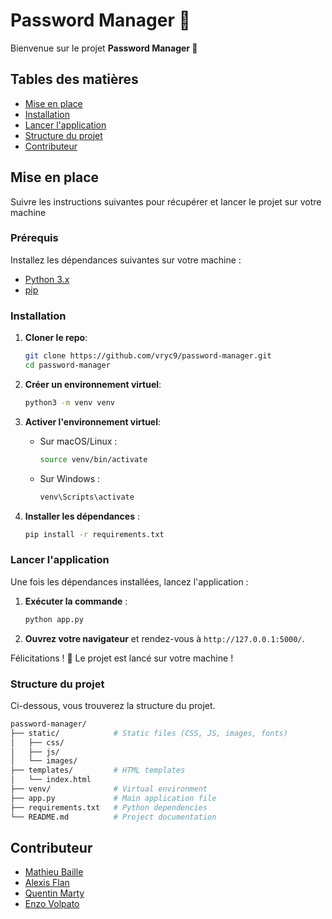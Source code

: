 # Password Manager 🔏

Bienvenue sur le projet **Password Manager 🔏**

## Tables des matières
- [Mise en place](#mise-en-place)
- [Installation](#installation)
- [Lancer l'application](#lancer-lapplication)
- [Structure du projet](#structure-du-projet)
- [Contributeur](#contributeur)

## Mise en place
Suivre les instructions suivantes pour récupérer et lancer le projet sur votre machine 

### Prérequis

Installez les dépendances suivantes sur votre machine :
- [Python 3.x](https://www.python.org/downloads/)
- [pip](https://pip.pypa.io/en/stable/installation/) 

### Installation

1. **Cloner le repo**:
    ```bash
    git clone https://github.com/vryc9/password-manager.git
    cd password-manager
    ```

2. **Créer un environnement virtuel**:
    ```bash
    python3 -m venv venv
    ```

3. **Activer l'environnement virtuel**:
    - Sur macOS/Linux :
      ```bash
      source venv/bin/activate
      ```
    - Sur Windows :
      ```bash
      venv\Scripts\activate
      ```

4. **Installer les dépendances** :
    ```bash
    pip install -r requirements.txt
    ```

### Lancer l'application
Une fois les dépendances installées, lancez l'application :

1. **Exécuter la commande** :
    ```bash
    python app.py
    ```

2. **Ouvrez votre navigateur** et rendez-vous à `http://127.0.0.1:5000/`.

Félicitations ! 🎉 Le projet est lancé sur votre machine ! 

### Structure du projet
Ci-dessous, vous trouverez la structure du projet.

```bash
password-manager/
├── static/            # Static files (CSS, JS, images, fonts)
│   ├── css/
│   ├── js/
│   └── images/
├── templates/         # HTML templates
│   └── index.html
├── venv/              # Virtual environment
├── app.py             # Main application file
├── requirements.txt   # Python dependencies
└── README.md          # Project documentation
```

## Contributeur
- [Mathieu Baille](https://github.com/Picsor)
- [Alexis Flan](https://github.com/GaRmirW-oR)
- [Quentin Marty](https://github.com/Propleek)
- [Enzo Volpato](https://github.com/vryc9)